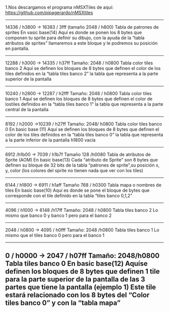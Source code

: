 1.Nos descargamos el programa nMSXTiles de aquí: https://github.com/pipagerardo/nMSXtiles




---------------------------------------------------------------------------------------------------
14336 / h3800 -> 16383 / 3fff
(tamaño 2048 / h800)
Tabla de patrones de sprites
En vasic base(14)
Aquí es donde se ponen los 8 bytes que componen tu sprite para definir su dibujo, con la
ayuda de la “tabla atributos de sprites” llamaremos a este bloque y le podremos su
posición en pantalla.



---------------------------------------------------------------------------------------------------
12288 / h3000 -> 14335 / h37ff
Tamaño: 2048 / h0800
Tabla color tiles banco 2
Aquí se definen los bloques de 8 bytes que definen el color de los tiles definidos en la
“tabla tiles banco 2” la tabla que representa a la parte superior de la pantalla

-------------------------------------

10240 / h2800 -> 12287 / h2fff
Tamaño: 2048 / h0800
Tabla color tiles banco 1
Aquí se definen los bloques de 8 bytes que definen el color de lostiles definidos en la
“tabla tiles banco 1” la tabla que representa a la parte central de la pantalla

-------------------------------------

8192 / h2000 ->10239 / h27ff
Tamaño: 2048/ h0800
Tabla color tiles banco 0
En basic base (11)
Aquí se definen los bloques de 8 bytes que definen el color de los tiles definidos en la
“tabla tiles banco 0” la tabla que representa a la parte inferior de la pantalla
h1800 vacía



---------------------------------------------------------------------------------------------------
6912 /h1b00 -> 7039 / h1b7f
Tamaño 128 /h0080
Tabla de atributos de Sprite (AOM)
En basic base(13)
Cada “atributo de Sprite” son 8 bytes que definen su bloque de 32 bits de la tabla
“patrones de sprite”,su posición x, y, color (los colores del sprite no tienen nada que ver
con los tiles)



---------------------------------------------------------------------------------------------------
6144 / h1800 -> 6911 / h1aff
Tamaño 768 / h0300
Tabla mapa o nombres de tiles
En basic base(10)
Aquí es donde se pone el bloque de bytes que corresponde con el tile definido en la tabla
“tiles banco 0,1,2”



---------------------------------------------------------------------------------------------------
4096 / h1000 -> 6148 /h17ff
Tamaño: 2048 / h0800
Tabla tiles banco 2
Lo mismo que banco 0 y banco 1 pero para el banco 2

-------------------------------------

2048 / h0800 -> 4095 / h0fff
Tamaño: 2048 /h0800
Tabla tiles banco 1
Lo mismo que el tiles banco 0 pero para el banco 1

-------------------------------------

0 / h0000 -> 2047 / h07ff
Tamaño: 2048/h0800
Tabla tiles banco 0
En basic base(12)
Aquíse definen los bloques de 8 bytes que definen 1 tile para la parte superior de la
pantalla de las 3 partes que tiene la pantalla (ejemplo 1) Este tile estará relacionado con
los 8 bytes del “Color tiles banco 0” y con la “tabla mapa” 
---------------------------------------------------------------------------------------------------